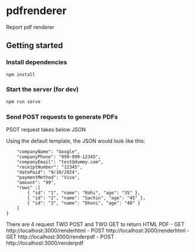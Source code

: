 # pdfrenderer
Report pdf renderer

## Getting started
### Install dependencies

```bash
npm install
```

### Start the server (for dev)

```bash
npm run serve
```

### Send POST requests to generate PDFs
PSOT request takes below JSON

Using the default template, the JSON would look like this:

```{
	"companyName": "Google",
	"companyPhone": "999-999-12345",
	"companyEmail": "test@dummy.com",
	"receiptNumber": "12345",
	"datePaid": "9/10/2024",
	"paymentMethod": "Visa",
	"amount": "99",
    "rows" :[
        { "id": "1", "name": "Rohi", "age": "35" },
        { "id": "2", "name": "Sachin", "age": "45" },
        { "id": "3", "name": "Dhoni", "age": "40" }
    ]
}
```

There are 4 request TWO POST and TWO GET to return HTML  PDF
	- GET http://localhost:3000/renderhtml
	- POST http://localhost:3000/renderhtml
	- GET http://localhost:3000/renderpdf
	- POST http://localhost:3000/renderpdf

